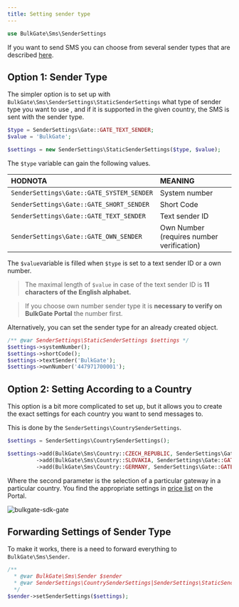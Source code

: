 ```yaml
---
title: Setting sender type
---
```


``` php
use BulkGate\Sms\SenderSettings
```

If you want to send SMS you can choose from several sender types that are described [here](sender-type.md).

## Option 1: Sender Type

The simpler option is to set up with `BulkGate\Sms\SenderSettings\StaticSenderSettings` what type of sender type you want to use , and if it is supported in the given country, the SMS is sent with the sender type.

``` php
$type = SenderSettings\Gate::GATE_TEXT_SENDER;
$value = 'BulkGate';

$settings = new SenderSettings\StaticSenderSettings($type, $value); 
```
The `$type`  variable can gain the following values.

| HODNOTA| MEANING|
|:--- |:---|
|`SenderSettings\Gate::GATE_SYSTEM_SENDER` |System number| 
|`SenderSettings\Gate::GATE_SHORT_SENDER`|Short Code| 
|`SenderSettings\Gate::GATE_TEXT_SENDER` |Text sender ID| 
|`SenderSettings\Gate::GATE_OWN_SENDER` |Own Number (requires number verification)| 

The `$value`variable is filled when `$type` is set to a text sender ID or a own number.

> The maximal length of `$value` in case of the text sender ID is **11 characters of the English alphabet.**

> If you choose own number sender type it is **necessary to verify on BulkGate Portal** the number first.

Alternatively, you can set the sender type for an already created object.

``` php
/** @var SenderSettings\StaticSenderSettings $settings */
$settings->systemNumber();
$settings->shortCode();
$settings->textSender('BulkGate');
$settings->ownNumber('447971700001');
```

## Option 2: Setting According to a Country

This option is a bit more complicated to set up, but it allows you to create the exact settings for each country you want to send messages to.

This is done by the `SenderSettings\CountrySenderSettings`.

``` php
$settings = SenderSettings\CountrySenderSettings();

$settings->add(BulkGate\Sms\Country::CZECH_REPUBLIC, SenderSettings\Gate::GATE2)
         ->add(BulkGate\Sms\Country::SLOVAKIA, SenderSettings\Gate::GATE5, '421906123456')
         ->add(BulkGate\Sms\Country::GERMANY, SenderSettings\Gate::GATE3, 'BulkGate');
```

Where the second parameter is the selection of a particular gateway in a particular country. You find the appropriate settings in [price list](https://portal.bulkgate.com/sms-price/list) on the Portal.

![bulkgate-sdk-gate](https://github.com/BulkGate/help/raw/master/website/static/img/sdk-gate.png)

## Forwarding Settings of Sender Type

To make it works, there is a need to forward everything to `BulkGate\Sms\Sender`.

``` php
/** 
  * @var BulkGate\Sms\Sender $sender
  * @var SenderSettings\CountrySenderSettings|SenderSettings\StaticSenderSettings $settings
  */
$sender->setSenderSettings($settings);
```
